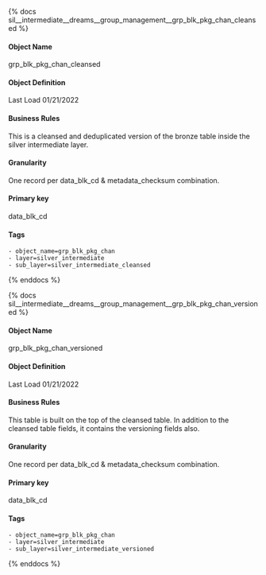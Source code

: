 {% docs sil__intermediate__dreams__group_management__grp_blk_pkg_chan_cleansed %}

#### Object Name
grp_blk_pkg_chan_cleansed

#### Object Definition
Last Load 01/21/2022

#### Business Rules
This is a cleansed and deduplicated version of the bronze table inside the silver intermediate layer.

#### Granularity
One record per data_blk_cd & metadata_checksum combination.

#### Primary key
data_blk_cd

#### Tags
    - object_name=grp_blk_pkg_chan
    - layer=silver_intermediate
    - sub_layer=silver_intermediate_cleansed

{% enddocs %}

{% docs sil__intermediate__dreams__group_management__grp_blk_pkg_chan_versioned %}

#### Object Name
grp_blk_pkg_chan_versioned

#### Object Definition
Last Load 01/21/2022

#### Business Rules
This table is built on the top of the cleansed table. In addition to the cleansed table fields, it contains the versioning fields also.

#### Granularity
One record per data_blk_cd & metadata_checksum combination.

#### Primary key
data_blk_cd

#### Tags
    - object_name=grp_blk_pkg_chan
    - layer=silver_intermediate
    - sub_layer=silver_intermediate_versioned

{% enddocs %}